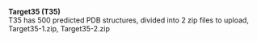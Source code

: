 **Target35 (T35)** \
T35 has 500 predicted PDB structures, divided into 2 zip files to upload, Target35-1.zip, Target35-2.zip
